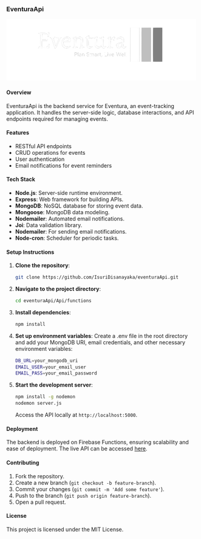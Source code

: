### EventuraApi

![Eventura Logo](https://github.com/IsuriDisanayaka/eventuraClient/blob/main/client/src/assets/img/logo.png)

#### Overview
EventuraApi is the backend service for Eventura, an event-tracking application. It handles the server-side logic, database interactions, and API endpoints required for managing events.

#### Features
- RESTful API endpoints
- CRUD operations for events
- User authentication
- Email notifications for event reminders
  
#### Tech Stack
- **Node.js**: Server-side runtime environment.
- **Express**: Web framework for building APIs.
- **MongoDB**: NoSQL database for storing event data.
- **Mongoose**: MongoDB data modeling.
- **Nodemailer**: Automated email notifications.
- **Joi**: Data validation library.
- **Nodemailer**: For sending email notifications.
- **Node-cron**: Scheduler for periodic tasks.

#### Setup Instructions
1. **Clone the repository**:
   ```bash
   git clone https://github.com/IsuriDisanayaka/eventuraApi.git
   ```
2. **Navigate to the project directory**:
   ```bash
   cd eventuraApi/Api/functions
   ```
3. **Install dependencies**:
   ```bash
   npm install
   ```
4. **Set up environment variables**:
   Create a .env file in the root directory and add your MongoDB URI, email credentials, and other necessary environment variables:
      ```bash
   DB_URL=your_mongodb_uri
   EMAIL_USER=your_email_user
   EMAIL_PASS=your_email_password
     ```

6. **Start the development server**:
   ```bash
   npm install -g nodemon
   nodemon server.js
     ```
   Access the API locally at `http://localhost:5000`.

 #### Deployment
   The backend is deployed on Firebase Functions, ensuring scalability and ease of deployment. The live API can be accessed [here](https://us-central1-eventura-effbc.cloudfunctions.net/api).

 #### Contributing
   1. Fork the repository.
   2. Create a new branch (`git checkout -b feature-branch`).
   3. Commit your changes (`git commit -m 'Add some feature'`).
   4. Push to the branch (`git push origin feature-branch`).
   5. Open a pull request.

 #### License

   This project is licensed under the MIT License.
